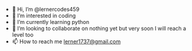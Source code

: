 - 👋 Hi, I’m @lernercodes459
- 👀 I’m interested in coding
- 🌱 I’m currently learning python
- 💞️ I’m looking to collaborate on nothing yet but very soon I will reach a level too
- 📫 How to reach me lerner1737@gmail.com

<!---
lernercodes459/lernercodes459 is a ✨ special ✨ repository because its `README.md` (this file) appears on your GitHub profile.
You can click the Preview link to take a look at your changes.
--->
